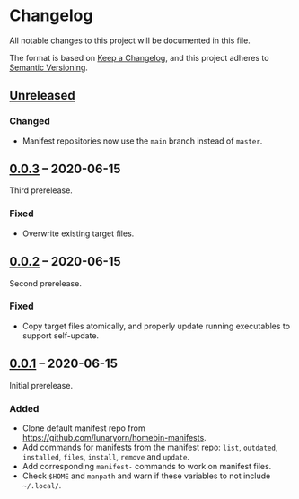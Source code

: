 # Changelog
All notable changes to this project will be documented in this file.

The format is based on [Keep a Changelog](https://keepachangelog.com/en/1.0.0/),
and this project adheres to [Semantic Versioning](https://semver.org/spec/v2.0.0.html).

## [Unreleased]

### Changed

- Manifest repositories now use the `main` branch instead of `master`.

## [0.0.3] – 2020-06-15

Third prerelease.

### Fixed

- Overwrite existing target files.

## [0.0.2] – 2020-06-15

Second prerelease.

### Fixed

- Copy target files atomically, and properly update running executables to support self-update.

## [0.0.1] – 2020-06-15

Initial prerelease.

### Added

- Clone default manifest repo from <https://github.com/lunaryorn/homebin-manifests>.
- Add commands for manifests from the manifest repo: `list`, `outdated`, `installed`, `files`, `install`, `remove` and `update`.
- Add corresponding `manifest-` commands to work on manifest files.
- Check `$HOME` and `manpath` and warn if these variables to not include `~/.local/`.

[0.0.1]: https://github.com/lunaryorn/homebins/releases/tag/v0.0.1
[0.0.2]: https://github.com/lunaryorn/homebins/compare/v0.0.1...v0.0.2
[0.0.3]: https://github.com/lunaryorn/homebins/compare/v0.0.2...v0.0.3
[Unreleased]: https://github.com/lunaryorn/homebins/compare/v0.0.3...HEAD
